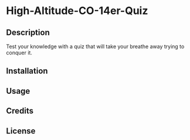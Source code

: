 # High-Altitude-CO-14er-Quiz

## Description

Test your knowledge with a quiz that will take your breathe away trying to conquer it.

## Installation

## Usage

## Credits

## License
